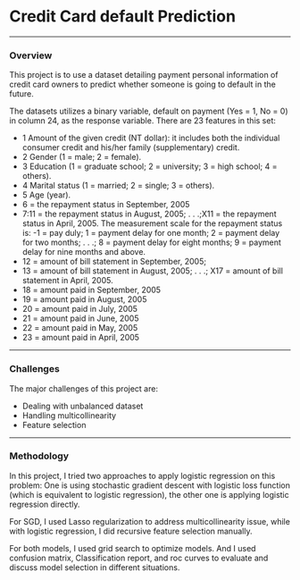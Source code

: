 # Credit Card default Prediction

---

### Overview

This project is to use a dataset detailing payment personal information of credit card owners to predict whether someone is going to default in the future.

The datasets utilizes a binary variable, default on payment (Yes = 1, No = 0) in column 24, as the response variable. There are 23 features in this set:

* 1 Amount of the given credit (NT dollar): it includes both the individual consumer credit and his/her family (supplementary) credit.
* 2 Gender (1 = male; 2 = female).
* 3 Education (1 = graduate school; 2 = university; 3 = high school; 4 = others).
* 4 Marital status (1 = married; 2 = single; 3 = others).
* 5 Age (year).
* 6 = the repayment status in September, 2005
* 7:11 = the repayment status in August, 2005; . . .;X11 = the repayment status in April, 2005. The measurement scale for the repayment status is: -1 = pay duly; 1 = payment delay for one month; 2 = payment delay for two months; . . .; 8 = payment delay for eight months; 9 = payment delay for nine months and above.
* 12 = amount of bill statement in September, 2005;
* 13 = amount of bill statement in August, 2005; . . .; X17 = amount of bill statement in April, 2005.
* 18 = amount paid in September, 2005
* 19 = amount paid in August, 2005
* 20 = amount paid in July, 2005
* 21 = amount paid in June, 2005
* 22 = amount paid in May, 2005
* 23 = amount paid in April, 2005

---

### Challenges

The major challenges of this project are:
* Dealing with unbalanced dataset
* Handling multicollinearity
* Feature selection

---

### Methodology

In this project, I tried two approaches to apply logistic regression on this problem: One is using stochastic gradient descent with logistic loss function (which is equivalent to logistic regression), the other one is applying logistic regression directly.

For SGD, I used Lasso regularization to address multicollinearity issue, while with logistic regression, I did recursive feature selection manually.

For both models, I used grid search to optimize models. And I used confusion matrix, Classification report, and roc curves to evaluate and discuss model selection in different situations.
